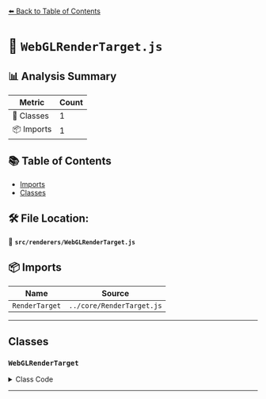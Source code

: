 [⬅️ Back to Table of Contents](../../index.md)

# 📄 `WebGLRenderTarget.js`

## 📊 Analysis Summary

| Metric | Count |
|--------|-------|
| 🧱 Classes | 1 |
| 📦 Imports | 1 |

## 📚 Table of Contents

- [Imports](#imports)
- [Classes](#classes)

## 🛠️ File Location:
📂 **`src/renderers/WebGLRenderTarget.js`**

## 📦 Imports

| Name | Source |
|------|--------|
| `RenderTarget` | `../core/RenderTarget.js` |


---

## Classes

### `WebGLRenderTarget`

<details><summary>Class Code</summary>

```ts
class WebGLRenderTarget extends RenderTarget {

	/**
	 * Constructs a new 3D render target.
	 *
	 * @param {number} [width=1] - The width of the render target.
	 * @param {number} [height=1] - The height of the render target.
	 * @param {RenderTarget~Options} [options] - The configuration object.
	 */
	constructor( width = 1, height = 1, options = {} ) {

		super( width, height, options );

		/**
		 * This flag can be used for type testing.
		 *
		 * @type {boolean}
		 * @readonly
		 * @default true
		 */
		this.isWebGLRenderTarget = true;

	}

}
```
</details>


---